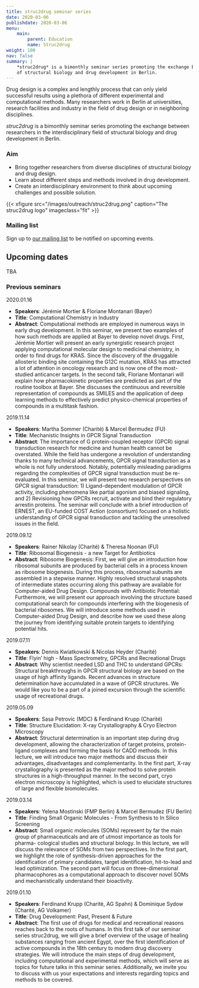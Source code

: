 ```yaml
---
title: struc2drug seminar series
date: 2020-03-06
publishdate: 2020-03-06
menu:
    main:
        parent: Education
        name: Struc2drug
weight: 100
nav: false
summary: |
    *struc2drug* is a bimonthly seminar series promoting the exchange between researchers in the interdisciplinary field
    of structural biology and drug development in Berlin.
---
```


Drug design is a complex and lengthly process that can only yield successful results using a plethora of different
experimental and computational methods. Many researchers work in Berlin at universities, research facilities and
industry in the field of drug design or in neighboring disciplines.

*struc2drug* is a bimonthly seminar series promoting the exchange between researchers in the interdisciplinary field
of structural biology and drug development in Berlin.

### Aim

- Bring together researchers from diverse disciplines of structural biology and drug design.
- Learn about different steps and methods involved in drug development.
- Create an interdisciplinary environment to think about upcoming challenges and possible solution.

{{< xfigure src="/images/outreach/struc2drug.png" caption="The struc2drug logo" imageclass="fit" >}}


### Mailing list

Sign up to <a href="https://mailman.charite.de/mailman/listinfo/struc2drug" target="_blank"><i class="icon fa-envelope"></i> our mailing list</a> to be notified on upcoming events.


## Upcoming dates

TBA

### Previous seminars

2020.01.16
* **Speakers**: Jérémie Mortier & Floriane Montanari (Bayer)
* **Title**: Computational Chemistry in Industry
* **Abstract**: Computational methods are employed in numerous ways in early drug development. In this seminar, we present two examples of how such methods are applied at Bayer to develop novel drugs. First, Jérémie Mortier will present an early synergistic research project applying computational molecular design to medicinal chemistry, in order to find drugs for KRAS. Since the discovery of the druggable allosteric binding site containing the G12C mutation, KRAS has attracted a lot of attention in oncology research and is now one of the most-studied anticancer targets. In the second talk, Floriane Montanari will explain how pharmacokinetic properties are predicted as part of the routine toolbox at Bayer. She discusses the continuous and reversible representation of compounds as SMILES and the application of deep learning methods to effectively predict physico-chemical properties of compounds in a multitask fashion.


2019.11.14
* **Speakers**: Martha Sommer (Charité) & Marcel Bermudez (FU)
* **Title**: Mechanistic Insights in GPCR Signal Transduction
* **Abstract**: The importance of G protein-coupled receptor (GPCR) signal transduction research for medicine and human health cannot be overstated. While the field has undergone a revolution of understanding thanks to many technical advancements, GPCR signal transduction as a whole is not fully understood. Notably, potentially misleading paradigms regarding the complexities of GPCR signal transduction must be re-evaluated. In this seminar, we will present two research perspectives on GPCR signal transduction: 1) Ligand-dependent modulation of GPCR activity, including phenomena like partial agonism and biased signaling, and 2) Revisioning how GPCRs recruit, activate and bind their regulatory arrestin proteins. The seminar will conclude with a brief introduction of ERNEST, an EU-funded COST Action (consortium) focused on a holistic understanding of GPCR signal transduction and tackling the unresolved issues in the field.

2019.09.12
* **Speakers**: Rainer Nikolay (Charité) & Theresa Noonan (FU)
* **Title**: Ribosomal Biogenesis - a new Target for Antibiotics
* **Abstract**: Ribosome Biogenesis: First, we will give an introduction how ribosomal subunits are produced by bacterial cells in a process known as ribosome biogenesis. During this process, ribosomal subunits are assembled in a stepwise manner. Highly resolved structural snapshots of intermediate states occurring along this pathway are available for Computer-aided Drug Design. Compounds with Antibiotic Potential: Furthermore, we will present our approach involving the structure based computational search for compounds interfering with the biogenesis of bacterial ribosomes. We will introduce some methods used in Computer-aided Drug Design, and describe how we used these along the journey from identifying suitable protein targets to identifying potential hits.

2019.07.11
* **Speakers**: Dennis Kwiatkowski & Nicolas Heyder (Charité)
* **Title**: Flyin’ high - Mass Spectrometry, GPCRs and Recreational Drugs
* **Abstract**: Why scientist needed LSD and THC to understand GPCRs: Structural breakthroughs in GPCR structural biology are based on the usage of high affinity ligands. Recent advances in structure determination have accumulated in a wave of GPCR structures. We would like you to be a part of a joined excursion through the scientific usage of recreational drugs.

2019.05.09
* **Speakers**: Sasa Petrovic (MDC) & Ferdinand Krupp (Charité)
* **Title**: Structure Elucidation: X-ray Crystallography & Cryo Electron Microscopy
* **Abstract**: Structural determination is an important step during drug development, allowing the characterization of target proteins,  protein-ligand complexes and forming the basis for CADD methods. In this lecture, we will introduce two major methods and discuss their advantages, disadvantages and complementarity. In the first part, X-ray crystallography is presented as the major method to solve protein structures in a high-throughput manner. In the second part, cryo electron microscopy is highlighted, which is used to elucidate structures of large and flexible biomolecules.

2019.03.14
* **Speakers**: Yelena Mostinski (FMP Berlin) & Marcel Bermudez (FU Berlin)
* **Title**: Finding Small Organic Molecules - From Synthesis to In Silico Screening
* **Abstract**: Small organic molecules (SOMs) represent by far the main group of pharmaceuticals and are of utmost importance as tools for pharma- cological studies and structural biology. In this lecture, we will discuss the relevance of SOMs from two perspectives. In the first part, we highlight the role of synthesis-driven approaches for the identification of primary candidates, target identification, hit-to-lead and lead optimization. The second part will focus on three-dimensional pharmacophores as a computational approach to discover novel SOMs and mechanistically understand their bioactivity.


2019.01.10
* **Speakers**: Ferdinand Krupp (Charité, AG Spahn) & Dominique Sydow (Charité, AG Volkamer)
* **Title**: Drug Development: Past, Present & Future
* **Abstract**: The first use of drugs for medical and recreational reasons reaches back to the roots of humans. In this first talk of our seminar series struc2drug, we will give a brief overview of the usage of healing substances ranging from ancient Egypt, over the first identification of active compounds in the 18th century to modern drug discovery strategies. We will introduce the main steps of drug development, including computational and experimental methods, which will serve as topics for future talks in this seminar series. Additionally, we invite you to discuss with us your expectations and interests regarding topics and methods to be covered.
